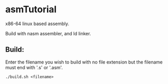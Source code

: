 # asmTutorial
x86-64 linux based assembly.

Build with nasm assembler, and ld linker.

## Build:

Enter the filename you wish to build with no file extension but the filename must end with '.s' or '.asm'.
```
./build.sh <filename>
```
